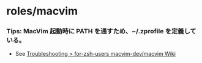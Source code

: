 # roles/macvim



### Tips: MacVim 起動時に PATH を通すため、~/.zprofile を定義している。
- See [Troubleshooting > for-zsh-users macvim-dev/macvim Wiki](https://github.com/macvim-dev/macvim/wiki/Troubleshooting#for-zsh-users)

